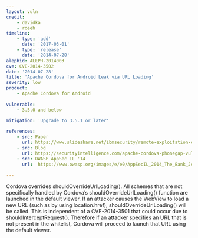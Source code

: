```yaml
---
layout: vuln
credit: 
    - davidka
    - roeeh
timeline:
    - type: 'add'
      date: '2017-03-01'
    - type: 'release'
      date: '2014-07-28' 
alephid: ALEPH-2014003
cve: CVE-2014-3502
date: '2014-07-28'
title: 'Apache Cordova for Android Leak via URL Loading'
severity: low
product:
    - Apache Cordova for Android
    
vulnerable:
    - 3.5.0 and below 
    
mitigation: 'Upgrade to 3.5.1 or later'

references:
    - src: Paper
      url: https://www.slideshare.net/ibmsecurity/remote-exploitation-of-the-cordova-framework
    - src: Blog
      url: https://securityintelligence.com/apache-cordova-phonegap-vulnerability-android-banking-apps/
    - src: OWASP AppSec IL '14
      url:  https://www.owasp.org/images/e/e0/AppSecIL_2014_The_Bank_Job_Mobile_Edition_-_Remote_Exploitation_of_Cordova_for_Android_-_David_Kaplan_-_Roee_Hay.pdf
      
---
```

Cordova overrides shouldOverrideUrlLoading(). All schemes that are not specifically handled by Cordova’s shouldOverrideUrlLoading() function are launched in the default viewer. If an attacker causes the WebView to load a new URL (such as by using location.href), shouldOverrideUrlLoading() will be called. This is independent of a CVE-2014-3501 that could occur due to shouldInterceptRequest(). Therefore if an attacker specifies an URL that is not present in the whitelist, Cordova will proceed to launch that URL using the default viewer.